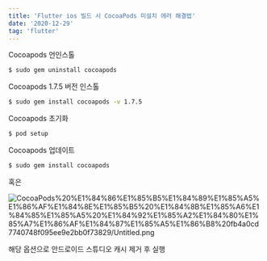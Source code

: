 ```yaml
---
title: 'Flutter ios 빌드 시 CocoaPods 미설치 에러 해결법'
date: '2020-12-29'
tag: 'flutter'
---
```


Cocoapods 언인스톨

```bash
$ sudo gem uninstall cocoapods
```

Cocoapods 1.7.5 버전 인스톨

```bash
$ sudo gem install cocoapods -v 1.7.5
```

Cocoapods 초기화

```bash
$ pod setup
```

Cocoapods 업데이트

```bash
$ sudo gem install cocoapods
```

혹은

![CocoaPods%20%E1%84%86%E1%85%B5%E1%84%89%E1%85%A5%E1%86%AF%E1%84%8E%E1%85%B5%20%E1%84%8B%E1%85%A6%E1%84%85%E1%85%A5%20%E1%84%92%E1%85%A2%E1%84%80%E1%85%A7%E1%86%AF%E1%84%87%E1%85%A5%E1%86%B8%20fb4a0cd7740748f095ee9e2bb0f73829/Untitled.png](/postImages/flutter/cocoa-pods-error_1.png)

해당 옵션으로 안드로이드 스튜디오 캐시 제거 후 실행